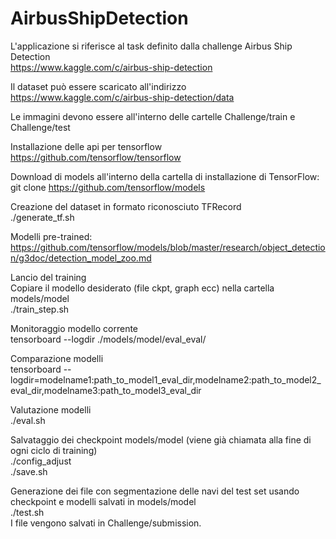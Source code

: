 # AirbusShipDetection

L'applicazione si riferisce al task definito dalla challenge Airbus Ship Detection  
https://www.kaggle.com/c/airbus-ship-detection  

Il dataset può essere scaricato all'indirizzo  
https://www.kaggle.com/c/airbus-ship-detection/data  

Le immagini devono essere all'interno delle cartelle Challenge/train e Challenge/test

Installazione delle api per tensorflow  
https://github.com/tensorflow/tensorflow 

Download di models all'interno della cartella di installazione di TensorFlow:  
git clone https://github.com/tensorflow/models  
  
Creazione del dataset in formato riconosciuto TFRecord  
./generate_tf.sh  
  
Modelli pre-trained:  
https://github.com/tensorflow/models/blob/master/research/object_detection/g3doc/detection_model_zoo.md  
  
Lancio del training  
Copiare il modello desiderato (file ckpt, graph ecc) nella cartella models/model  
./train_step.sh  
  
Monitoraggio modello corrente  
tensorboard --logdir ./models/model/eval_eval/  
  
Comparazione modelli  
tensorboard --logdir=modelname1:path_to_model1_eval_dir,modelname2:path_to_model2_eval_dir,modelname3:path_to_model3_eval_dir  

Valutazione modelli  
./eval.sh  
  
Salvataggio dei checkpoint models/model (viene già chiamata alla fine di ogni ciclo di training)  
./config_adjust  
./save.sh  
  
Generazione dei file con segmentazione delle navi del test set usando checkpoint e modelli salvati in models/model  
./test.sh  
I file vengono salvati in Challenge/submission.  
